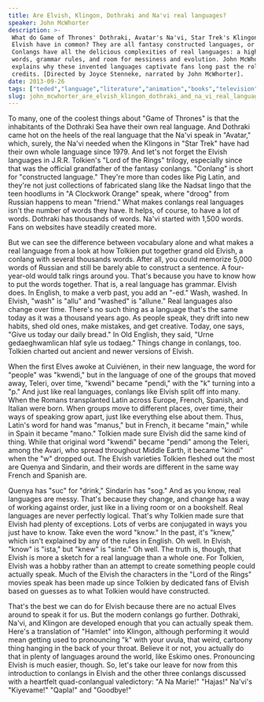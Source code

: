 ```yaml
---
title: Are Elvish, Klingon, Dothraki and Na'vi real languages?
speaker: John McWhorter
description: >-
 What do Game of Thrones' Dothraki, Avatar's Na'vi, Star Trek's Klingon and LOTR's
 Elvish have in common? They are all fantasy constructed languages, or conlangs.
 Conlangs have all the delicious complexities of real languages: a high volume of
 words, grammar rules, and room for messiness and evolution. John McWhorter
 explains why these invented languages captivate fans long past the rolling
 credits. [Directed by Joyce Stenneke, narrated by John McWhorter].
date: 2013-09-26
tags: ["teded","language","literature","animation","books","television","book","grammar","speech","movies","invention"]
slug: john_mcwhorter_are_elvish_klingon_dothraki_and_na_vi_real_languages
---
```


To many, one of the coolest things about "Game of Thrones" is that the inhabitants of the
Dothraki Sea have their own real language. And Dothraki came hot on the heels of the real
language that the Na'vi speak in "Avatar," which, surely, the Na'vi needed when the
Klingons in "Star Trek" have had their own whole language since 1979. And let's not forget
the Elvish languages in J.R.R. Tolkien's "Lord of the Rings" trilogy, especially since
that was the official grandfather of the fantasy conlangs. "Conlang" is short for
"constructed language." They're more than codes like Pig Latin, and they're not just
collections of fabricated slang like the Nadsat lingo that the teen hoodlums in "A
Clockwork Orange" speak, where "droog" from Russian happens to mean "friend." What makes
conlangs real languages isn't the number of words they have. It helps, of course, to have
a lot of words. Dothraki has thousands of words. Na'vi started with 1,500 words. Fans on
websites have steadily created more.

But we can see the difference between vocabulary alone and what makes a real language from
a look at how Tolkien put together grand old Elvish, a conlang with several thousands
words. After all, you could memorize 5,000 words of Russian and still be barely able to
construct a sentence. A four-year-old would talk rings around you. That's because you have
to know how to put the words together. That is, a real language has grammar. Elvish does.
In English, to make a verb past, you add an "-ed." Wash, washed. In Elvish, "wash" is
"allu" and "washed" is "allune." Real languages also change over time. There's no such
thing as a language that's the same today as it was a thousand years ago. As people speak,
they drift into new habits, shed old ones, make mistakes, and get creative. Today, one
says, "Give us today our daily bread." In Old English, they said, "Urne gedaeghwamlican
hlaf syle us todaeg." Things change in conlangs, too. Tolkien charted out ancient and
newer versions of Elvish.

When the first Elves awoke at Cuiviénen, in their new language, the word for "people" was
"kwendi," but in the language of one of the groups that moved away, Teleri, over time,
"kwendi" became "pendi," with the "k" turning into a "p." And just like real languages,
conlangs like Elvish split off into many. When the Romans transplanted Latin across
Europe, French, Spanish, and Italian were born. When groups move to different places, over
time, their ways of speaking grow apart, just like everything else about them. Thus,
Latin's word for hand was "manus," but in French, it became "main," while in Spain it
became "mano." Tolkien made sure Elvish did the same kind of thing. While that original
word "kwendi" became "pendi" among the Teleri, among the Avari, who spread throughout
Middle Earth, it became "kindi" when the "w" dropped out. The Elvish varieties Tolkien
fleshed out the most are Quenya and Sindarin, and their words are different in the same
way French and Spanish are.

Quenya has "suc" for "drink," Sindarin has "sog." And as you know, real languages are
messy. That's because they change, and change has a way of working against order, just
like in a living room or on a bookshelf. Real languages are never perfectly logical.
That's why Tolkien made sure that Elvish had plenty of exceptions. Lots of verbs are
conjugated in ways you just have to know. Take even the word "know." In the past, it's
"knew," which isn't explained by any of the rules in English. Oh well. In Elvish, "know"
is "ista," but "knew" is "sinte." Oh well. The truth is, though, that Elvish is more a
sketch for a real language than a whole one. For Tolkien, Elvish was a hobby rather than
an attempt to create something people could actually speak. Much of the Elvish the
characters in the "Lord of the Rings" movies speak has been made up since Tolkien by
dedicated fans of Elvish based on guesses as to what Tolkien would have
constructed.

That's the best we can do for Elvish because there are no actual Elves around to speak it
for us. But the modern conlangs go further. Dothraki, Na'vi, and Klingon are developed
enough that you can actually speak them. Here's a translation of "Hamlet" into Klingon,
although performing it would mean getting used to pronouncing "k" with your uvula, that
weird, cartoony thing hanging in the back of your throat. Believe it or not, you actually
do that in plenty of languages around the world, like Eskimo ones. Pronouncing Elvish is
much easier, though. So, let's take our leave for now from this introduction to conlangs
in Elvish and the other three conlangs discussed with a heartfelt quad-conlangual
valedictory: "A Na Marie!" "Hajas!" Na'vi's "Kiyevame!" "Qapla!" and "Goodbye!"

<!--
ad_duration=0
event="TED-Ed"
external_start_time=0
intro_duration=0
is_subtitle_required="False"
is_talk_featured="False"
language="en"
language_swap="False"
native_language="en"
number_of_related_talks=6
number_of_speakers=1
number_of_subtitled_videos=0
number_of_tags=11
number_of_talk_download_languages=29
number_of_talk_more_resources=0
number_of_talk_recommendations=0
number_of_talks_take_actions=0
post_ad_duration=0
published_timestamp="2019-02-12 22:41:12"
recording_date="2013-09-26"
speaker_description="Linguist"
speaker_is_published=1
speaker_name="John McWhorter"
speaker_what_others_say="The man changed my mind about texting. I love to gripe about it, but John McWhorter made me rethink how I felt."
talk_name="Are Elvish, Klingon, Dothraki and Na'vi real languages?"
talks_tags=["teded","language","literature","animation","books","television","book","grammar","speech","movies","invention"]
url_photo_speaker="https://pe.tedcdn.com/images/ted/462b7b0e1402d0e0edfa98981d2c9e0632ba5545_254x191.jpg"
url_photo_talk="https://s3.amazonaws.com/talkstar-photos/uploads/f3e4b659-4bba-4a58-89cf-c7b3230e8cdf/4_Dothraki.jpg"
url_webpage="https://www.ted.com/talks/john_mcwhorter_are_elvish_klingon_dothraki_and_na_vi_real_languages"
video_type_name="TED-Ed Original"
-->